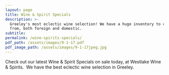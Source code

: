 ```yaml
---
layout: page
title: Wine & Spirit Specials
description: >-
  Greeley's most eclectic wine selection! We have a huge inventory to choose
  from, both foreign and domestic.
subtitle:
permalink: /wine-spirits-specials/
pdf_path: /assets/images/9-1-17.pdf
pdf_image_path: /assets/images/9-1-17jpeg.jpg
---
```



Check out our latest Wine & Spirit Specials on sale today, at Westlake Wine & Spirits.  We have the best eclectic wine selection in Greeley.